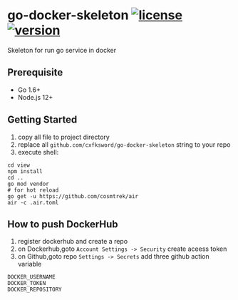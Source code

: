 # go-docker-skeleton [![license](https://img.shields.io/badge/license-Apache%202-blue?style=flat)](https://github.com/cxfksword/go-docker-skeleton/blob/master/LICENSE)[![version](https://img.shields.io/badge/version-0.1.0-blue.svg)](https://github.com/cxfksword/go-docker-skeleton/releases)
Skeleton for run go service in docker


## Prerequisite

* Go 1.6+
* Node.js 12+

## Getting Started

1. copy all file to project directory
2. replace all `github.com/cxfksword/go-docker-skeleton` string to your repo
3. execute shell:
```shell
cd view
npm install
cd ..
go mod vendor
# for hot reload
go get -u https://github.com/cosmtrek/air
air -c .air.toml
```


## How to push DockerHub

1. register dockerhub and create a repo
2. on Dockerhub,goto `Account Settings -> Security` create aceess token
3. on Github,goto repo `Settings -> Secrets` add three github action variable
```
DOCKER_USERNAME
DOCKER_TOKEN
DOCKER_REPOSITORY
```
